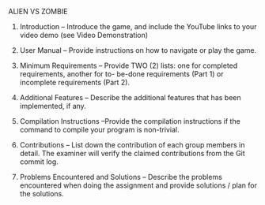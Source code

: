 ALIEN VS ZOMBIE
1. Introduction – Introduce the game, and include the YouTube links to your video demo (see Video
Demonstration)
2. User Manual – Provide instructions on how to navigate or play the game.

3. Minimum Requirements – Provide TWO (2) lists: one for completed requirements, another for to-
be-done requirements (Part 1) or incomplete requirements (Part 2).

4. Additional Features – Describe the additional features that has been implemented, if any.
5. Compilation Instructions –Provide the compilation instructions if the command to compile your
program is non-trivial.
6. Contributions – List down the contribution of each group members in detail. The examiner will
verify the claimed contributions from the Git commit log.
7. Problems Encountered and Solutions – Describe the problems encountered when doing the
assignment and provide solutions / plan for the solutions.
